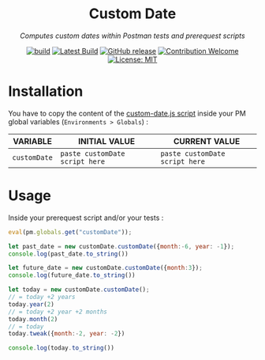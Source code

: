 <div align="center">

# Custom Date

_Computes custom dates within Postman tests and prerequest scripts_

[![build](https://github.com/eonm-abes/custom-date/actions/workflows/build.yml/badge.svg)](https://github.com/eonm-abes/custom-date/actions/workflows/build.yml)
[![Latest Build](https://img.shields.io/badge/%F0%9F%93%A6%20lastest%20build-custom%20date%20.js-yellow)](https://github.com/eonm-abes/custom-date/releases/latest/download/custom-date.js)
[![GitHub release](https://img.shields.io/github/release/eonm-abes/custom-date.svg)](https://github.com/eonm-abes/custom-date/releases/latest)
[![Contribution Welcome](https://img.shields.io/badge/contribution-welcome-green.svg)](https://github.com/eonm-abes/custom-date/pulls)
[![License: MIT](https://img.shields.io/badge/License-MIT-yellow.svg)](https://opensource.org/licenses/MIT)

</div>

# Installation

You have to copy the content of the [custom-date.js script](https://github.com/eonm-abes/custom-date/releases/latest/download/custom-date.js) inside your PM global variables (`Environments > Globals`) :

| VARIABLE     | INITIAL VALUE                  | CURRENT VALUE                  |
| ------------ | ------------------------------ | ------------------------------ |
| `customDate` | `paste customDate script here` | `paste customDate script here` |

# Usage

Inside your prerequest script and/or your tests :

```js
eval(pm.globals.get("customDate"));

let past_date = new customDate.customDate({month:-6, year: -1});
console.log(past_date.to_string())

let future_date = new customDate.customDate({month:3});
console.log(future_date.to_string())

let today = new customDate.customDate();
// = today +2 years
today.year(2)
// = today +2 year +2 months
today.month(2)
// = today
today.tweak({month:-2, year: -2})

console.log(today.to_string())
```
